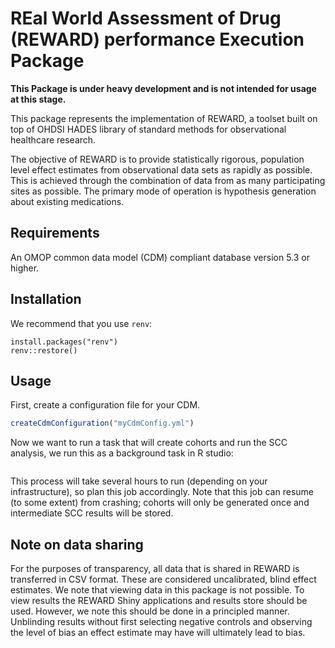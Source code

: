 # REal World Assessment of Drug (REWARD) performance Execution Package

**This Package is under heavy development and is not intended for usage at this stage.**

This package represents the implementation of REWARD, a toolset built on top of OHDSI HADES library
of standard methods for observational healthcare research.

The objective of REWARD is to provide statistically rigorous, population level effect estimates from
observational data sets as rapidly as possible.
This is achieved through the combination of data from as many participating sites as possible.
The primary mode of operation is hypothesis generation about existing medications.

## Requirements
An OMOP common data model (CDM) compliant database version 5.3 or higher.

## Installation

We recommend that you use `renv`:

```
install.packages("renv")
renv::restore()
```

## Usage
First, create a configuration file for your CDM.
```r
createCdmConfiguration("myCdmConfig.yml")
```

Now we want to run a task that will create cohorts and run the SCC analysis,
we run this as a background task in R studio:
```r

```
This process will take several hours to run (depending on your infrastructure), 
so plan this job accordingly.
Note that this job can resume (to some extent) from crashing;
cohorts will only be generated once and intermediate SCC results will be stored.

## Note on data sharing
For the purposes of transparency, all data that is shared in REWARD is transferred in CSV format.
These are considered uncalibrated, blind effect estimates.
We note that viewing data in this package is not possible.
To view results the REWARD Shiny applications and results store should be used.
However, we note this should be done in a principled manner.
Unblinding results without first selecting negative controls and observing the level of bias
an effect estimate may have will ultimately lead to bias.


